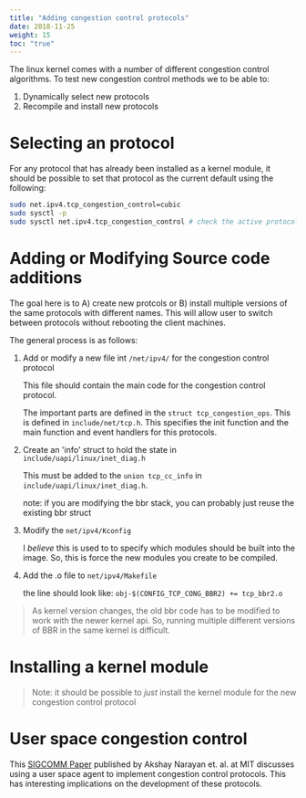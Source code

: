 ```yaml
---
title: "Adding congestion control protocols"
date: 2018-11-25
weight: 15
toc: "true"
---
```


The linux kernel comes with a number of different congestion control algorithms. To test new congestion control methods we to be able to:

1. Dynamically select new protocols
2. Recompile and install new protocols

<!--more-->

# Selecting an protocol

For any protocol that has already been installed as a kernel module, it should be possible to set that protocol as the current default using the following: 

```sh
sudo net.ipv4.tcp_congestion_control=cubic
sudo sysctl -p
sudo sysctl net.ipv4.tcp_congestion_control # check the active protocol
```

# Adding or Modifying Source code additions

The goal here is to A) create new protcols or B) install multiple versions of the same protocols with different names. This will allow user to switch between protocols without rebooting the client machines. 

The general process is as follows:

1. Add or modify a new file int `/net/ipv4/` for the congestion control protocol

    This file should contain the main code for the congestion control protocol. 

    The important parts are defined in the `struct tcp_congestion_ops`. This is defined in `include/net/tcp.h`. This specifies the init function and the main function and event handlers for this protocols.

2. Create an 'info' struct to hold the state in `include/uapi/linux/inet_diag.h`

    This must be added to the `union tcp_cc_info` in `include/uapi/linux/inet_diag.h`.

    note: if you are modifying the bbr stack, you can probably just reuse the existing bbr struct

3. Modify the `net/ipv4/Kconfig` 

    I *believe* this is used to to specify which modules should be built into the image. So, this is force the new modules you create to be compiled.

4. Add the .o file to `net/ipv4/Makefile`

    the line should look like: `obj-$(CONFIG_TCP_CONG_BBR2) += tcp_bbr2.o`


> As kernel version changes, the old bbr code has to be modified to work with the newer kernel api. So, running multiple different versions of BBR in the same kernel is difficult.

# Installing a kernel module

> Note: it should be possible to *just* install the kernel module for the new congestion control protocol

# User space congestion control

This [SIGCOMM Paper](https://akshayn.xyz/res/ccp-sigcomm18.pdf) published by Akshay Narayan et. al. at MIT discusses using a user space agent to implement congestion control protocols. This has interesting implications on the development of these protocols.